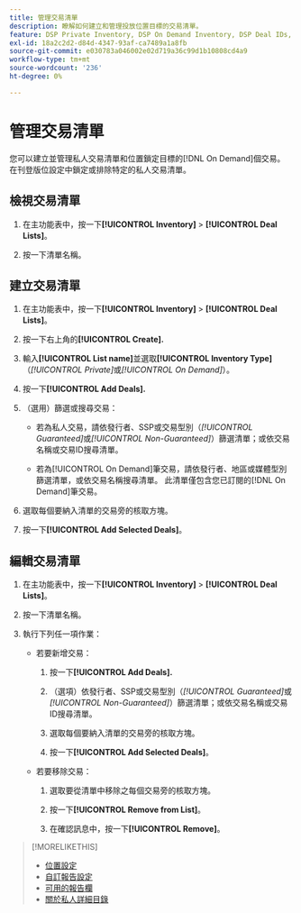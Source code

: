 ```yaml
---
title: 管理交易清單
description: 瞭解如何建立和管理投放位置目標的交易清單。
feature: DSP Private Inventory, DSP On Demand Inventory, DSP Deal IDs, DSP Placements
exl-id: 18a2c2d2-d84d-4347-93af-ca7489a1a8fb
source-git-commit: e030783a046002e02d719a36c99d1b10808cd4a9
workflow-type: tm+mt
source-wordcount: '236'
ht-degree: 0%

---
```


# 管理交易清單

您可以建立並管理私人交易清單和位置鎖定目標的[!DNL On Demand]個交易。 在刊登版位設定中鎖定或排除特定的私人交易清單。

<!-- Later:
In custom reports, you can a) filter data by deal lists and deals and b) include the [!UICONTROL Feed] dimensions "[!UICONTROL Deal list]" and "[!UICONTROL Deal]" in the [!UICONTROL Build Your Report] section
-->

## 檢視交易清單

1. 在主功能表中，按一下&#x200B;**[!UICONTROL Inventory]** > **[!UICONTROL Deal Lists]**。

1. 按一下清單名稱。

## 建立交易清單

1. 在主功能表中，按一下&#x200B;**[!UICONTROL Inventory]** > **[!UICONTROL Deal Lists]**。

1. 按一下右上角的&#x200B;**[!UICONTROL Create].**

1. 輸入&#x200B;**[!UICONTROL List name]**&#x200B;並選取&#x200B;**[!UICONTROL Inventory Type]** （*[!UICONTROL Private]*&#x200B;或&#x200B;*[!UICONTROL On Demand]*）。

1. 按一下&#x200B;**[!UICONTROL Add Deals].**

1. （選用）篩選或搜尋交易：

   * 若為私人交易，請依發行者、SSP或交易型別（*[!UICONTROL Guaranteed]*&#x200B;或&#x200B;*[!UICONTROL Non-Guaranteed]*）篩選清單；或依交易名稱或交易ID搜尋清單。

   * 若為[!UICONTROL On Demand]筆交易，請依發行者、地區或媒體型別篩選清單，或依交易名稱搜尋清單。 此清單僅包含您已訂閱的[!DNL On Demand]筆交易。

1. 選取每個要納入清單的交易旁的核取方塊。

1. 按一下&#x200B;**[!UICONTROL Add Selected Deals]**。

## 編輯交易清單

1. 在主功能表中，按一下&#x200B;**[!UICONTROL Inventory]** > **[!UICONTROL Deal Lists]**。

1. 按一下清單名稱。

1. 執行下列任一項作業：

   * 若要新增交易：

      1. 按一下&#x200B;**[!UICONTROL Add Deals].**

      1. （選項）依發行者、SSP或交易型別（*[!UICONTROL Guaranteed]*&#x200B;或&#x200B;*[!UICONTROL Non-Guaranteed]*）篩選清單；或依交易名稱或交易ID搜尋清單。

      1. 選取每個要納入清單的交易旁的核取方塊。

      1. 按一下&#x200B;**[!UICONTROL Add Selected Deals]**。

   * 若要移除交易：

      1. 選取要從清單中移除之每個交易旁的核取方塊。

      1. 按一下&#x200B;**[!UICONTROL Remove from List]**。

      1. 在確認訊息中，按一下&#x200B;**[!UICONTROL Remove]**。

>[!MORELIKETHIS]
>
>* [位置設定](/help/dsp/campaign-management/placements/placement-settings.md)
>* [自訂報告設定](/help/dsp/reports/report-settings.md)
>* [可用的報告欄](/help/dsp/reports/report-columns.md)
>* [關於私人詳細目錄](/help/dsp/inventory/private-inventory-about.md)
